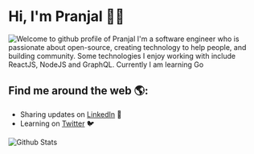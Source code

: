 # Hi, I'm Pranjal :man_technologist:

<img src="https://camo.githubusercontent.com/992babdffd8c74a1502de375fbdf7e4d54773242/68747470733a2f2f6d656469612e67697068792e636f6d2f6d656469612f53576f536b4e36447854737a71494b4571762f67697068792e676966" alt="Welcome to github profile of Pranjal">
I'm a software engineer who is passionate about open-source, creating technology to help people, and building community. Some technologies I enjoy working with include ReactJS, NodeJS and GraphQL. Currently I am learning Go


## Find me around the web 🌎:
- Sharing updates on <a href="https://www.linkedin.com/in/beingpranjal/">LinkedIn</a> 💼
- Learning on <a href="https://twitter.com/PranjalAgnihot8">Twitter</a> :bird:

![Github Stats](https://github-readme-stats.vercel.app/api?username=PranjalAgni&show_icons=true)
